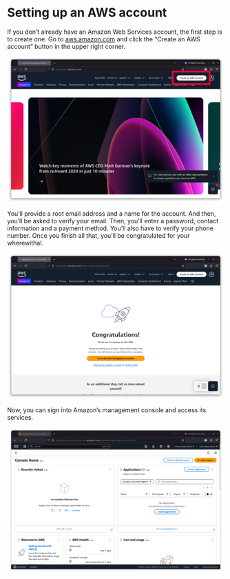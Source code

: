 # Setting up an AWS account

If you don’t already have an Amazon Web Services account, the first step is to create one.  Go to [aws.amazon.com](https://aws.amazon.com/) and click the “Create an AWS account” button in the upper right corner.

![AWS splash page](_static/aws-splash.png)

You’ll provide a root email address and a name for the account. And then, you’ll be asked to verify your email. Then, you’ll enter a password, contact information and a payment method. You’ll also have to verify your phone number. Once you finish all that, you’ll be congratulated for your wherewithal.

![AWS congrats](_static/aws-congrats.png)

Now, you can sign into Amazon’s management console and access its services.

![AWS console](_static/aws-console.png)